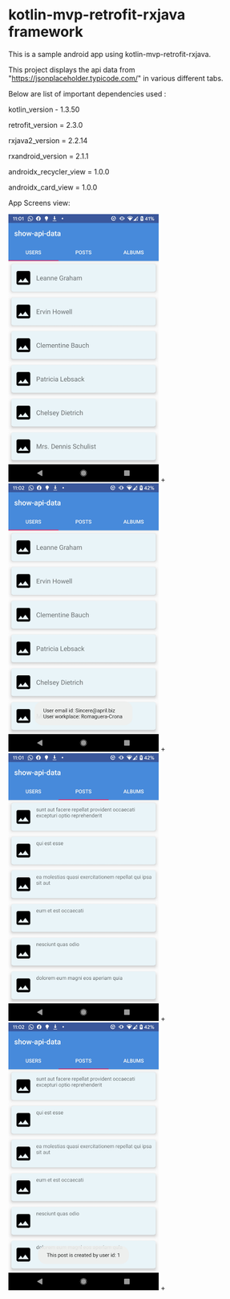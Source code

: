 # kotlin-mvp-retrofit-rxjava framework

This is a sample android app using kotlin-mvp-retrofit-rxjava.

This project displays the api data from "https://jsonplaceholder.typicode.com/" in various different tabs.

Below are list of important dependencies used :
 
kotlin_version - 1.3.50 

retrofit_version = 2.3.0 

rxjava2_version = 2.2.14 

rxandroid_version = 2.1.1 

androidx_recycler_view = 1.0.0

androidx_card_view = 1.0.0

App Screens view:

<img alt="Logo" src="images/1.jpg" width="300" /> +
<img alt="Logo" src="images/2.jpg" width="300" /> +
<img alt="Logo" src="images/3.jpg" width="300" /> +
<img alt="Logo" src="images/4.jpg" width="300" /> +
